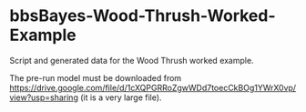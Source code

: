 # bbsBayes-Wood-Thrush-Worked-Example
Script and generated data for the Wood Thrush worked example. 

The pre-run model must be downloaded from https://drive.google.com/file/d/1cXQPGRRoZgwWDd7toecCkBOg1YWrX0vp/view?usp=sharing (it is a very large file).
